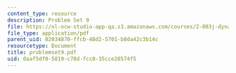 ```yaml
---
content_type: resource
description: Problem Set 9
file: https://ol-ocw-studio-app-qa.s3.amazonaws.com/courses/2-003j-dynamics-and-vibration-13-013j-fall-2002/0aaf5df05819c78dfcc035cce20574f5_problemset9.pdf
file_type: application/pdf
parent_uid: 02034870-ffcb-48d2-5701-b8da42c3b14c
resourcetype: Document
title: problemset9.pdf
uid: 0aaf5df0-5819-c78d-fcc0-35cce20574f5
---
```

